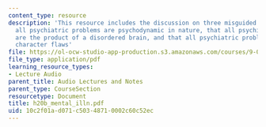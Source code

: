 ```yaml
---
content_type: resource
description: 'This resource includes the discussion on three misguided theories: that
  all psychiatric problems are psychodynamic in nature, that all psychiatric problems
  are the product of a disordered brain, and that all psychiatric problems are essentially
  character flaws'
file: https://ol-ocw-studio-app-production.s3.amazonaws.com/courses/9-00-introduction-to-psychology-fall-2004/10c2f01ad071c50348710002c60c52ec_h20b_mental_illn.pdf
file_type: application/pdf
learning_resource_types:
- Lecture Audio
parent_title: Audio Lectures and Notes
parent_type: CourseSection
resourcetype: Document
title: h20b_mental_illn.pdf
uid: 10c2f01a-d071-c503-4871-0002c60c52ec
---
```

